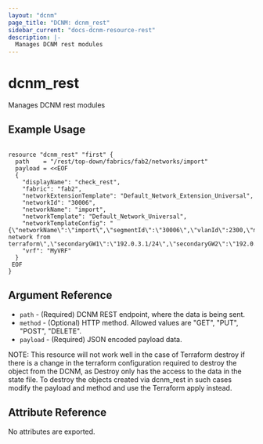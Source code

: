 ```yaml
---
layout: "dcnm"
page_title: "DCNM: dcnm_rest"
sidebar_current: "docs-dcnm-resource-rest"
description: |-
  Manages DCNM rest modules
---
```


# dcnm_rest #
Manages DCNM rest modules

## Example Usage ##

```hcl

resource "dcnm_rest" "first" {
  path    = "/rest/top-down/fabrics/fab2/networks/import"
  payload = <<EOF
  {
    "displayName": "check_rest",
    "fabric": "fab2",
    "networkExtensionTemplate": "Default_Network_Extension_Universal",
    "networkId": "30006",
    "networkName": "import",
    "networkTemplate": "Default_Network_Universal",
    "networkTemplateConfig": "{\"networkName\":\"import\",\"segmentId\":\"30006\",\"vlanId\":2300,\"mtu\":1500,\"gatewayIpAddress\":\"192.0.3.1/24\",\"gatewayIpV6Address\":\"2001:db8::1/64\",\"vlanName\":\"vlan2\",\"intfDescription\":\"second network from terraform\",\"secondaryGW1\":\"192.0.3.1/24\",\"secondaryGW2\":\"192.0.3.1/24\",\"suppressArp\":true,\"mcastGroup\":\"239.1.2.2\",\"dhcpServerAddr1\":\"1.2.3.4\",\"dhcpServerAddr2\":\"1.2.3.4\",\"vrfDhcp\":\"VRF1012\",\"loopbackId\":100,\"tag\":\"1400\",\"trmEnabled\":true,\"rtBothAuto\":true,\"enableL3OnBorder\":true}",
    "vrf": "MyVRF"
  }
 EOF 
}

```


## Argument Reference ##

* `path` - (Required) DCNM REST endpoint, where the data is being sent.
* `method` - (Optional) HTTP method. Allowed values are "GET", "PUT", "POST", "DELETE".
* `payload` - (Required) JSON encoded payload data.

NOTE: This resource will not work well in the case of Terraform destroy if there is a change in the terraform configuration required to destroy the object from the DCNM, as Destroy only has the access to the data in the state file. To destroy the objects created via dcnm_rest in such cases modify the payload and method and use the Terraform apply instead.

## Attribute Reference

No attributes are exported.
